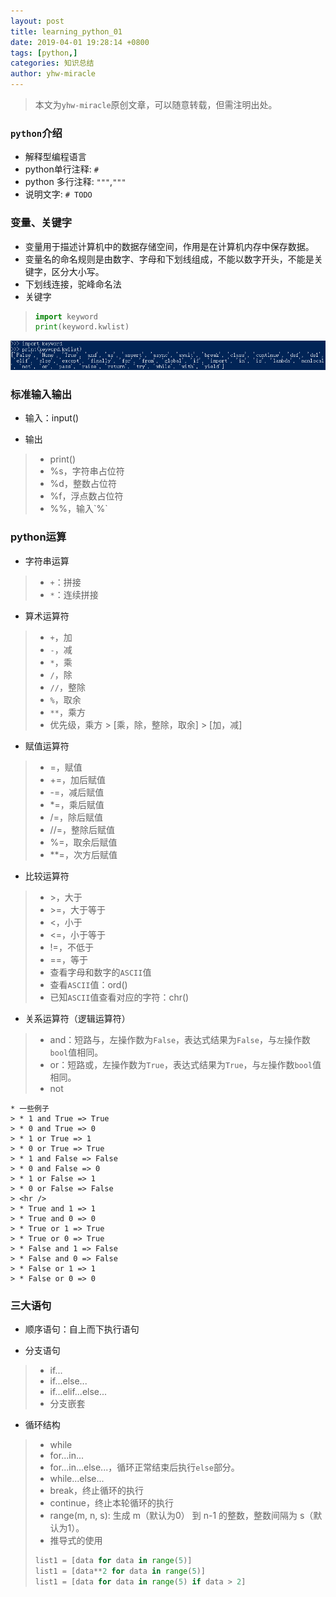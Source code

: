 ```yaml
---
layout: post
title: learning_python_01
date: 2019-04-01 19:28:14 +0800
tags: [python,]
categories: 知识总结
author: yhw-miracle
---
```


> 本文为`yhw-miracle`原创文章，可以随意转载，但需注明出处。

### `python`介绍
* 解释型编程语言
* python单行注释: `#`
* python 多行注释: `"""`,`"""`
* 说明文字: `# TODO`

### 变量、关键字
* 变量用于描述计算机中的数据存储空间，作用是在计算机内存中保存数据。
* 变量名的命名规则是由数字、字母和下划线组成，不能以数字开头，不能是关键字，区分大小写。
* 下划线连接，驼峰命名法
* 关键字
> ```python
> import keyword
> print(keyword.kwlist)
> ```

![](/images/2019/Apr/01.png)

### 标准输入输出
* 输入：input()

* 输出
> * print()
> * %s，字符串占位符
> * %d，整数占位符
> * %f，浮点数占位符
> * %%，输入\`%\`

### python运算
* 字符串运算
> * `+`：拼接
> * `*`：连续拼接

* 算术运算符
> * `+`，加
> * `-`，减
> * `*`，乘
> * `/`，除
> * `//`，整除
> * `%`，取余
> * `**`，乘方
> * 优先级，乘方 > [乘，除，整除，取余] > [加，减]

* 赋值运算符
> * =，赋值
> * +=，加后赋值
> * -=，减后赋值
> * *=，乘后赋值
> * /=，除后赋值
> * //=，整除后赋值
> * %=，取余后赋值
> * **=，次方后赋值

* 比较运算符
> * \>，大于
> * \>=，大于等于
> * <，小于
> * <=，小于等于
> * !=，不低于
> * ==，等于
> * 查看字母和数字的`ASCII`值
> * 查看`ASCII`值：ord()
> * 已知`ASCII`值查看对应的字符：chr()

* 关系运算符（逻辑运算符）
> * and：短路与，左操作数为`False`，表达式结果为`False`，与`左`操作数`bool`值相同。 
> * or：短路或，左操作数为`True`，表达式结果为`True`，与`左`操作数`bool`值相同。
> * not

	* 一些例子
	> * 1 and True => True
	> * 0 and True => 0
	> * 1 or True => 1
	> * 0 or True => True
	> * 1 and False => False
	> * 0 and False => 0
	> * 1 or False => 1
	> * 0 or False => False
	> <hr />
	> * True and 1 => 1
	> * True and 0 => 0
	> * True or 1 => True
	> * True or 0 => True
	> * False and 1 => False
	> * False and 0 => False
	> * False or 1 => 1
	> * False or 0 => 0

### 三大语句
* 顺序语句：自上而下执行语句

* 分支语句
> * if...
> * if...else...
> * if...elif...else...
> * 分支嵌套

* 循环结构
> * while
> * for...in...
> * for...in...else...，循环正常结束后执行`else`部分。
> * while...else...
> * break，终止循环的执行
> * continue，终止本轮循环的执行
> * range(m, n, s): 生成 m（默认为0） 到 n-1 的整数，整数间隔为 s（默认为1）。
> * 推导式的使用
> ```python
> list1 = [data for data in range(5)]
> list1 = [data**2 for data in range(5)]
> list1 = [data for data in range(5) if data > 2]
> ```
